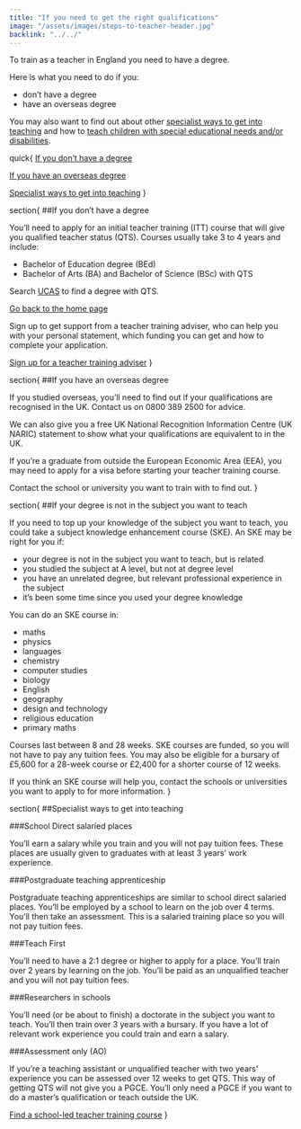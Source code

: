 ```yaml
---
title: "If you need to get the right qualifications"
image: "/assets/images/steps-to-teacher-header.jpg"
backlink: "../../"
---
```


To train as a teacher in England you need to have a degree.

Here is what you need to do if you:

  - don’t have a degree
  - have an overseas degree

You may also want to find out about other [specialist ways to get into teaching](#specialist-ways-to-get-into-teaching) and how to [teach children with special educational needs and/or disabilities](#training-to-teach-children-with-special-educational-needs-and-or-disabilities-send).

quick{
  [If you don’t have a degree](#if-you-dont-have-a-degree)

  [If you have an overseas degree](#if-you-have-an-overseas-degree)

  [Specialist ways to get into teaching](#specialist-ways-to-get-into-teaching)
}

section{
##If you don’t have a degree

You’ll need to apply for an initial teacher training (ITT) course that will give you qualified teacher status (QTS). Courses usually take 3 to 4 years and include:

  - Bachelor of Education degree (BEd)
  - Bachelor of Arts (BA) and Bachelor of Science (BSc) with QTS

Search [UCAS](https://digital.ucas.com/search "external-inline") to find a degree with QTS.

[Go back to the home page](../../)

Sign up to get support from a teacher training adviser, who can help you with your personal statement, which funding you can get and how to complete your application.

[Sign up for a teacher training adviser](https://register.getintoteaching.education.gov.uk/register "external")
}

section{
##If you have an overseas degree

If you studied overseas, you’ll need to find out if your qualifications are recognised in the UK. Contact us on 0800 389 2500 for advice.

We can also give you a free UK National Recognition Information Centre (UK NARIC) statement to show what your qualifications are equivalent to in the UK.

If you’re a graduate from outside the European Economic Area (EEA), you may need to apply for a visa before starting your teacher training course.

Contact the school or university you want to train with to find out.
}

section{
##If your degree is not in the subject you want to teach

If you need to top up your knowledge of the subject you want to teach, you could take a subject knowledge enhancement course (SKE). An SKE may be right for you if:

  - your degree is not in the subject you want to teach, but is related
  - you studied the subject at A level, but not at degree level
  - you have an unrelated degree, but relevant professional experience in the subject
  - it’s been some time since you used your degree knowledge

You can do an SKE course in:
  - maths
  - physics
  - languages
  - chemistry
  - computer studies
  - biology
  - English
  - geography
  - design and technology
  - religious education
  - primary maths

Courses last between 8 and 28 weeks. SKE courses are funded, so you will not have to pay any tuition fees. You may also be eligible for a bursary of £5,600 for a 28-week course or £2,400 for a shorter course of 12 weeks.

If you think an SKE course will help you, contact the schools or universities you want to apply to for more information.
}

section{
##Specialist ways to get into teaching

###School Direct salaried places

You’ll earn a salary while you train and you will not pay tuition fees. These places are usually given to graduates with at least 3 years’ work experience.

###Postgraduate teaching apprenticeship

Postgraduate teaching apprenticeships are similar to school direct salaried places. You’ll be employed by a school to learn on the job over 4 terms. You’ll then take an assessment. This is a salaried training place so you will not pay tuition fees.

###Teach First

You’ll need to have a 2:1 degree or higher to apply for a place. You’ll train over 2 years by learning on the job. You’ll be paid as an unqualified teacher and you will not pay tuition fees.

###Researchers in schools

You’ll need (or be about to finish) a doctorate in the subject you want to teach. You’ll then train over 3 years with a bursary. If you have a lot of relevant work experience you could train and earn a salary.

###Assessment only (AO)

If you’re a teaching assistant or unqualified teacher with two years’ experience you can be assessed over 12 weeks to get QTS. This way of getting QTS will not give you a PGCE. You’ll only need a PGCE if you want to do a master’s qualification or teach outside the UK.

[Find a school-led teacher training course](https://www.gov.uk/find-postgraduate-teacher-training-courses "external")
}
